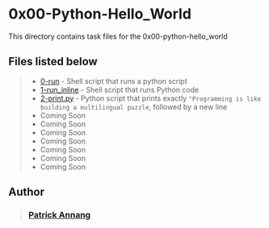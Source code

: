 # 0x00-Python-Hello_World

This directory contains task files for the 0x00-python-hello_world

## Files listed below
> * [0-run](https://github.com/C-distin/alx-higher_level_programming/blob/main/0x00-python-hello_world/0-run) - Shell script that runs a python script
> * [1-run_inline](https://github.com/C-distin/alx-higher_level_programming/blob/main/0x00-python-hello_world/1-run_inline) - Shell script that runs Python code
> * [2-print.py](https://github.com/C-distin/alx-higher_level_programming/blob/main/0x00-python-hello_world/2-print.py) - Python script that prints exactly `"Programming is like building a multilingual puzzle`, followed by a new line
> * Coming Soon
> * Coming Soon
> * Coming Soon
> * Coming Soon
> * Coming Soon
> * Coming Soon
> * Coming Soon

## Author
> ### [Patrick Annang](https://github.com/C-distin)